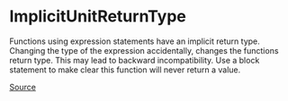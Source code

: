 # ImplicitUnitReturnType

Functions using expression statements have an implicit return type.
Changing the type of the expression accidentally, changes the functions return type.
This may lead to backward incompatibility.
Use a block statement to make clear this function will never return a value.


[Source](https://arturbosch.github.io/detekt/potential-bugs.html#implicitunitreturntype)
